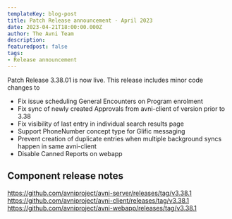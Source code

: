 ```yaml
---
templateKey: blog-post
title: Patch Release announcement - April 2023
date: 2023-04-21T18:00:00.000Z
author: The Avni Team
description:
featuredpost: false
tags:
- Release announcement
---
```


Patch Release 3.38.01 is now live. This release includes minor code changes to
 - Fix issue scheduling General Encounters on Program enrolment
 - Fix sync of newly created Approvals from avni-client of version prior to 3.38
 - Fix visibility of last entry in individual search results page 
 - Support PhoneNumber concept type for Glific messaging
 - Prevent creation of duplicate entries when multiple background syncs happen in same avni-client
 - Disable Canned Reports on webapp

## Component release notes
https://github.com/avniproject/avni-server/releases/tag/v3.38.1
https://github.com/avniproject/avni-client/releases/tag/v3.38.1
https://github.com/avniproject/avni-webapp/releases/tag/v3.38.1